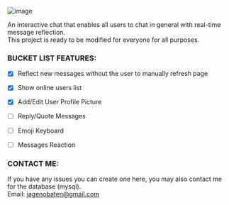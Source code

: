 ![image](https://github.com/jonanthonii/ChatCAD/assets/80728575/309ad23c-ad7f-4d44-bdff-1cfcbb9a7d6a)  

An interactive chat that enables all users to chat in general with real-time message reflection.  
This project is ready to be modified for everyone for all purposes.


### BUCKET LIST FEATURES:

- [X] Reflect new messages without the user to manually refresh page
- [X] Show online users list
- [X] Add/Edit User Profile Picture
- [ ] Reply/Quote Messages
- [ ] Emoji Keyboard
- [ ] Messages Reaction  


### CONTACT ME:

If you have any issues you can create one here, you may also contact me for the database (mysql).  
Email: jagenobaten@gmail.com
